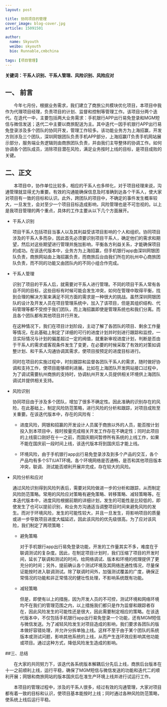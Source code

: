 ```yaml
---
layout: post

title: 协同项目的管理
cover_image: blog-cover.jpg
article: 15091501

author:
  name: Skyouth
  weibo: skyouth
  bio: Runnable,cmbchina
  
tags: [项目管理]
---
```


**关键词：干系人识别、干系人管理、风险识别、风险应对**	## 一、	前言
&#160; &#160; &#160; &#160;今年七月份，根据业务需求，我们建立了商旅公共模块优化项目，本项目中我作为代理项目经理，负责项目的计划、监督和控制等管理工作。该项目分两个迭代。在迭代一中，主要包括两大业务需求：手机银行APP出行易免登录和MGM短信与微信发送；迭代二中主要以商旅配送为主。其中迭代一因手机银行APP出行易免登录涉及多个团队的协同开发，管理工作较多。该功能业务方为上海招赢，开发方则涉及三个团队，深圳网银团队负责手机APP部分，上海招赢IT负责手机网站展示部分，服务端业务逻辑则由商旅团队负责，并由我们主导整体的协调工作。如何协调各个团队成员，消除项目潜在风险，满足业务按时上线的目标，是项目成败的关键。

## 二、正文
&#160; &#160; &#160; &#160;本项目中，协作单位比较多，相应的干系人也多样化，对于项目经理来说，沟通管理就显得尤为重要。有效的沟通能确保信息及时准确到达各个干系人，使大家对项目有一致的目标和认识。此外，跨团队的项目中，不确定的事件发生概率较大，一旦发生，会对至少一个项目目标造成影响，风险管理也是不可忽视的。以上是我项目管理的两个重点，具体的工作主要从以下几个方面展开。
+ 干系人识别
	项目干系人包括项目当事人以及其利益受该项目影响的个人和组织。协同项目涉及的干系人多而杂，因此首先必须要识别项目干系人，确定他们的需求和期望，然后对这些期望进行管理并施加影响，平衡各方利益关系，才能确保项目的成功。在该迭代版本中，业务方为上海招赢，但手机银行app由深圳网银团队负责，商旅网站由上海招赢负责，而商旅后台由我们所在的杭州中心商旅团队负责，而不同的功能又由团队内的不同小组合作完成。
+ 干系人管理
	识别了项目的干系人后，就需要对干系人进行管理。不同的项目干系人常有各自不同的目标，这些目标有时候可能会发生冲突，如何在管理中取得平衡，找到合理的解决方案来满足不同方面的需求是一种很大的挑战。虽然深圳网银团队的设计及开发人员在项目管理系统中，加入了该项目，但是其组织结构、代码管理等都不受控于我们团队，而上海招赢即使是管理系统也和我们分离。而且各个团队都有其他项目并行开发。	在这种情况下，我们在项目计划阶段，主动了解了各团队的项目、剩余工作量等情况，在此基础上制定了详细的可行的进度计划并时刻进行跟踪和监控，一旦实际情况与计划的偏差超过一定的阀值，就重新审视进度计划，判断是否由于干系人的需求或客观条件发生了变更，在必要的时候采取了有效的对策如调整计划、和干系人沟通协调其需求，使项目按预定的进度目标进行。		同时在项目的实施过程中，时刻跟踪和监督各团队干系人的需求，随时做好协调和支持工作，使项目能够顺利进展。比如在上海团队开发网站接口过程中，为了调试需要杭州商旅的支持时，协调杭州开发人员提供相关环境供上海团队调试并提供相关支持。
+ 风险识别
	协同项目由于涉及多个团队，增加了很多不确定性。因此准确的识别存在的风险，在此基础上，制定风险防范策略，进行风险的分析和跟踪，对项目成败至关重要。在该迭代版本中，存在的风险有：
	- 进度风险，网银和招赢的开发设计人员属于商旅以外的人员，能否按计划投入到本项目中，按时按量完成相关开发工作存在不确定性；同时此项目的上线窗口刚好在十一之前，而国庆期间暂停所有系统的上线工作，如果不能在国庆前一段时间上线，该迭代版本将到国庆后才能上线。
	- 环境风险，由于手机银行app出行易免登录涉及到多个产品的交互，各个产品均有多个ST\UAT环境。各个环境网络是否通畅，是否和其他项目版本冲突，联调、测试能否顺利开展并完成，存在较大的风险。
+ 风险分析和应对	通过风险识别得到风险列表后，需要对风险做进一步的分析和跟踪，从而制定风险防范策略。常用的风险应对策略有避免策略、转移策略、减轻策略等。在本迭代版本中，进度风险根据前期的详细计划，发生的可能性是比较低的，即使发生了也可以提前识别，和业务方沟通适当调整项目时间来避免风险的发生。而对于环境风险，发生的可能性较大，并且一旦发生，将影响项目的质量或进一步导致项目进度大幅延迟，因此该风险的优先级很高。为了应对该风险，我们制定了两项策略：	- 避免策略			对于手机银行app出行易免登录功能，开发的工作量其实不多，难度在于联调测试的复杂度。因此，在制定项目计划时，我们压缩了项目的开发时间，延长了联调和测试的时间，给网络调试、版本和环境的梳理提供了更充分的时间；另外，提前确认各个测试环境及其网络连通性情况，尽量保证能按时进入联调测试。除了联调时间外，加强测试覆盖的广度，确保正常情况的功能和非正常情况的健壮性处理，不影响系统既有功能。	- 减轻策略		
		但是，即使有以上的措施，因为开发人员的不可控，测试环境和网络环境均不在我们的管理范围之内，以上措施我们都只是作为监督和跟踪者存在，因此风险发生的可能性还是很大，因此需要制定相应的策略。在该迭代版本中，不仅包括手机银行app出行易免登录一个功能，还有MGM短信与微信发送。为了减轻风险发生对项目造成的影响，我们要求各团队的版本做好容错处理，并允许分拆单独上线。这样不至于由于某个团队的系统版本或测试问题，影响其他系统的上线，从而产生连环效应影响其他功能或项目。通过这种方式，降低风险发生造成的影响。##三、总结
&#160; &#160; &#160; &#160;在大家的共同努力下，该迭代各系统版本解耦后分先后上线，商旅后台版本在十一之前顺利上线，运行平稳，确保了MGM短信与微信发送的功能和迭代二的顺利开展；网银和商旅网站的版本国庆后在准生产环境上线并进行试运行工作。&#160; &#160; &#160; &#160;本项目的管理过程中，涉及的干系人很多，经过有效的沟通管理，大家对项目都有着一致的目标和认识，使项目基本能按时上线；同时通过各种风险防范策略，使系统上线后运行平稳。